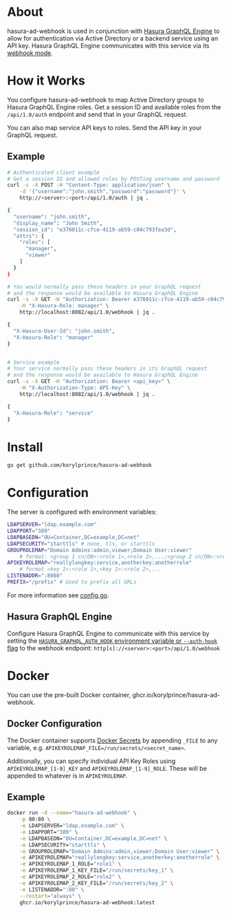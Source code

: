 # About

hasura-ad-webhook is used in conjunction with [Hasura GraphQL Engine](https://github.com/hasura/graphql-engine) to allow for authentication via Active Directory or a backend service using an API key. Hasura GraphQL Engine communicates with this service via its [webhook mode](https://hasura.io/docs/1.0/graphql/manual/auth/authentication/webhook.html).

# How it Works

You configure hasura-ad-webhook to map Active Directory groups to Hasura GraphQL Engine roles. Get a session ID and available roles from the `/api/1.0/auth` endpoint and send that in your GraphQL request. 

You can also map service API keys to roles. Send the API key in your GraphQL request.

## Example

```bash
# Authenticated client example
# Get a session ID and allowed roles by POSTing username and password
curl -s -X POST -H "Content-Type: application/json" \
    -d '{"username":"john.smith","password":"password"}' \
    http://<server>:<port>/api/1.0/auth | jq .

{
  "username": "john.smith",
  "display_name": "John Smith",
  "session_id": "e376011c-cfce-4119-ab59-c04c793fea3d",
  "attrs": {
    "roles": [
      "manager",
      "viewer"
    ]
  }
}

# You would normally pass these headers in your GraphQL request
# and the response would be available to Hasura GraphQL Engine
curl -s -X GET -H "Authorization: Bearer e376011c-cfce-4119-ab59-c04c793fea3d" \
    -H "X-Hasura-Role: manager" \
    http://localhost:8082/api/1.0/webhook | jq .

{
  "X-Hasura-User-Id": "john.smith",
  "X-Hasura-Role": "manager"
}


# Service example
# Your service normally pass these headers in its GraphQL request
# and the response would be available to Hasura GraphQL Engine
curl -s -X GET -H "Authorization: Bearer <api_key>" \
    -H "X-Authorization-Type: API-Key" \
    http://localhost:8082/api/1.0/webhook | jq .

{
  "X-Hasura-Role": "service"
}

```


# Install

```bash
go get github.com/korylprince/hasura-ad-webhook
```

# Configuration

The server is configured with environment variables:

```bash
LDAPSERVER="ldap.example.com"
LDAPPORT="389"
LDAPBASEDN="OU=Container,DC=example,DC=net"
LDAPSECURITY="starttls" # none, tls, or starttls
GROUPROLEMAP="Domain Admins:admin,viewer;Domain User:viewer"
    # format: <group 1 cn/DN>:<role 1>,<role 2>,...;<group 2 cn/DN>:<role 3>,<role 4>,...;...
APIKEYROLEMAP="reallylongkey:service,anotherkey:anotherrole"
    # format <key 1>:<role 1>,<key 1>:<role 2>,...
LISTENADDR=":8080"
PREFIX="/prefix" # Used to prefix all URLs
```

For more information see [config.go](https://github.com/korylprince/hasura-ad-webhook/blob/master/httpapi/config.go).

## Hasura GraphQL Engine

Configure Hasura GraphQL Engine to communicate with this service by setting the [`HASURA_GRAPHQL_AUTH_HOOK` environment variable or `--auth-hook` flag](https://hasura.io/docs/1.0/graphql/manual/auth/authentication/webhook.html#configuring-webhook-mode) to the webhook endpoint: `http[s]://<server>:<port>/api/1.0/webhook`


# Docker

You can use the pre-built Docker container, ghcr.io/korylprince/hasura-ad-webhook.

## Docker Configuration


The Docker container supports [Docker Secrets](https://docs.docker.com/engine/swarm/secrets/) by appending `_FILE` to any variable, e.g. `APIKEYROLEMAP_FILE=/run/secrets/<secret_name>`.

Additionally, you can specify individual API Key Roles using `APIKEYROLEMAP_[1-9]_KEY` and `APIKEYROLEMAP_[1-9]_ROLE`. These will be appended to whatever is in `APIKEYROLEMAP`.


## Example

```bash
docker run -d --name="hasura-ad-webhook" \
    -p 80:80 \
    -e LDAPSERVER="ldap.example.com" \
    -e LDAPPORT="389" \
    -e LDAPBASEDN="OU=Container,DC=example,DC=net" \
    -e LDAPSECURITY="starttls" \
    -e GROUPROLEMAP="Domain Admins:admin,viewer;Domain User:viewer" \
    -e APIKEYROLEMAP="reallylongkey:service,anotherkey:anotherrole" \
    -e APIKEYROLEMAP_1_ROLE="role1" \
    -e APIKEYROLEMAP_1_KEY_FILE="/run/secrets/key_1" \
    -e APIKEYROLEMAP_2_ROLE="role2" \
    -e APIKEYROLEMAP_2_KEY_FILE="/run/secrets/key_2" \
    -e LISTENADDR=":80" \
    --restart="always" \
    ghcr.io/korylprince/hasura-ad-webhook:latest
```
